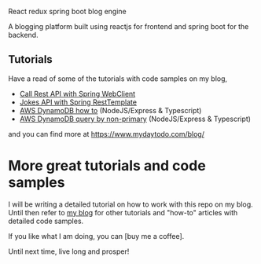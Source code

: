 React redux spring boot blog engine

A blogging platform built using reactjs for frontend and spring boot for the backend.

## Tutorials

Have a read of some of the tutorials with code samples on my blog,

- [Call Rest API with Spring WebClient]
- [Jokes API with Spring RestTemplate]
- [AWS DynamoDB how to] (NodeJS/Express & Typescript)
- [AWS DynamoDB query by non-primary] (NodeJS/Express & Typescript)

and you can find more at https://www.mydaytodo.com/blog/

# More great tutorials and code samples

I will be writing a detailed tutorial on how to work with this repo on my blog. Until then refer to [my blog] for other
tutorials and "how-to" articles with detailed code samples.

If you like what I am doing, you can [buy me a coffee].

Until next time, live long and prosper!


[How to Catch ExpiredJwtException in Spring OncePerRequestFilter]: https://mydaytodo.com/how-to-catch-expiredjwtexception-in-spring-onceperrequestfilter/

[Upload to AWS S3 bucket from Java Spring Boot app]: https://mydaytodo.com/upload-to-aws-s3-bucket-from-java-spring-boot-app/

[File share app - social file share feature]: https://mydaytodo.com/epic-social-file-share-feature/

[How to build a Spring Boot API with reactjs frontend]: https://mydaytodo.com/spring-boot-api-with-reactjs/

[Jokes API with Spring RestTemplate]: https://mydaytodo.com/how-to-build-a-jokes-client-in-java-spring-boot-with-resttemplate/

[Call Rest API with Spring WebClient]: https://mydaytodo.com/how-to-call-rest-api-with-webclient/

[Node Typescript CRUD Notes]: https://github.com/cptdanko/node_typescript_crud_notes

[AWS DynamoDB query by non-primary]: https://mydaytodo.com/how-to-query-dynamodb-with-non-primary-key-column/

[AWS DynamoDB how to]: https://mydaytodo.com/aws-dynamodb-typescript-how-to/

[frontend in the repo]: https://github.com/cptdanko/react_typescript_todo_list

[native iOS app]: https://apps.apple.com/au/app/my-day-to-do-smart-task-list/id1020072048

[line 16]: https://github.com/cptdanko/nodetypescriptcrudnotes/blob/main/src/db.ts#L16

[my blog]: https://mydaytodo.com/blog/

[line 17]: https://github.com/cptdanko/nodetypescriptcrudnotes/blob/main/src/db.ts#L17

[AWS docs]: https://docs.aws.amazon.com/cli/latest/userguide/cli-configure-envvars.html